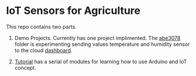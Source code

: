 # IoT Sensors for Agriculture

This repo contains two parts.

1. Demo Projects. Currently has one project implimented.
   The [abe3078](./abe3078/) folder is experimenting sending values temperature and humidity sensor to the cloud [dashboard](https://github.com/DAC-Of-Purdue/iot-playground).

2. [Tutorial](./tutorials/) has a serial of modules for learning how to use Arduino and IoT concept.
